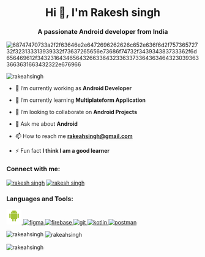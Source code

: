 <h1 align="center">Hi 👋, I'm Rakesh singh</h1>
<h3 align="center">A passionate Android developer from India</h3>

![68747470733a2f2f63646e2e6472696262626c652e636f6d2f75736572732f323133313939332f73637265656e73686f74732f343934383733362f6d656469612f34323164346564326633643233633733643634643230393633663631663432322e676966](https://github.com/user-attachments/assets/50370936-49bc-49af-835f-8fa7c5a07be3)

<p align="left"> <img src="https://komarev.com/ghpvc/?username=rakeahsingh&label=Profile%20views&color=0e75b6&style=flat" alt="rakeahsingh" /> </p>

- 🔭 I’m currently working as **Android Developer**

- 🌱 I’m currently learning **Multiplateform Application**

- 👯 I’m looking to collaborate on **Android Projects**

- 💬 Ask me about **Android**

- 📫 How to reach me **rakeahsingh@gmail.com**

- ⚡ Fun fact **I think I am a good learner**

<h3 align="left">Connect with me:</h3>
<p align="left">
<a href="https://linkedin.com/in/rakesh singh" target="blank"><img align="center" src="https://raw.githubusercontent.com/rahuldkjain/github-profile-readme-generator/master/src/images/icons/Social/linked-in-alt.svg" alt="rakesh singh" height="30" width="40" /></a>
<a href="https://instagram.com/rakesh singh" target="blank"><img align="center" src="https://raw.githubusercontent.com/rahuldkjain/github-profile-readme-generator/master/src/images/icons/Social/instagram.svg" alt="rakesh singh" height="30" width="40" /></a>
</p>

<h3 align="left">Languages and Tools:</h3>
<p align="left"> <a href="https://developer.android.com" target="_blank" rel="noreferrer"> <img src="https://raw.githubusercontent.com/devicons/devicon/master/icons/android/android-original-wordmark.svg" alt="android" width="40" height="40"/> </a> <a href="https://www.figma.com/" target="_blank" rel="noreferrer"> <img src="https://www.vectorlogo.zone/logos/figma/figma-icon.svg" alt="figma" width="40" height="40"/> </a> <a href="https://firebase.google.com/" target="_blank" rel="noreferrer"> <img src="https://www.vectorlogo.zone/logos/firebase/firebase-icon.svg" alt="firebase" width="40" height="40"/> </a> <a href="https://git-scm.com/" target="_blank" rel="noreferrer"> <img src="https://www.vectorlogo.zone/logos/git-scm/git-scm-icon.svg" alt="git" width="40" height="40"/> </a> <a href="https://kotlinlang.org" target="_blank" rel="noreferrer"> <img src="https://www.vectorlogo.zone/logos/kotlinlang/kotlinlang-icon.svg" alt="kotlin" width="40" height="40"/> </a> <a href="https://postman.com" target="_blank" rel="noreferrer"> <img src="https://www.vectorlogo.zone/logos/getpostman/getpostman-icon.svg" alt="postman" width="40" height="40"/> </a> </p>

<p><img align="left" src="https://github-readme-stats.vercel.app/api/top-langs?username=rakeahsingh&show_icons=true&locale=en&layout=compact" alt="rakeahsingh" /></p>

<p>&nbsp;<img align="center" src="https://github-readme-stats.vercel.app/api?username=rakeahsingh&show_icons=true&locale=en" alt="rakeahsingh" /></p>

<p><img align="center" src="https://github-readme-streak-stats.herokuapp.com/?user=rakeahsingh&" alt="rakeahsingh" /></p>
